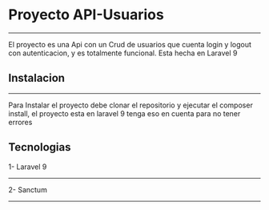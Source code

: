 # Proyecto API-Usuarios
***
El proyecto es una Api con un Crud de usuarios que cuenta login y logout con autenticacion, y es totalmente funcional.
Esta hecha en Laravel 9

## Instalacion
***
Para Instalar el proyecto debe clonar el repositorio y ejecutar el composer install, el proyecto esta en laravel 9 tenga eso en cuenta
para no tener errores

## Tecnologias

1- Laravel 9
***
2- Sanctum
***
